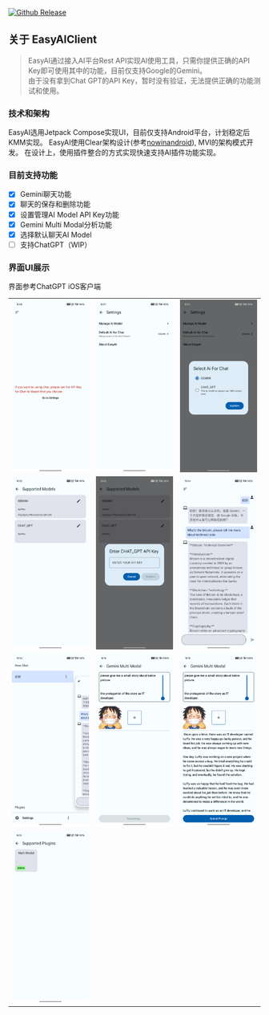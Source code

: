 [![Github Release](https://github.com/BreakZero/EasyAIClient/actions/workflows/Release.yml/badge.svg?branch=main)](https://github.com/BreakZero/EasyAIClient/actions/workflows/Release.yml)
## 关于 EasyAIClient

> EasyAI通过接入AI平台Rest API实现AI使用工具，只需你提供正确的API Key即可使用其中的功能，目前仅支持Google的Gemini。<br/>
> 由于没有拿到Chat GPT的API Key，暂时没有验证，无法提供正确的功能测试和使用。

### 技术和架构
EasyAI选用Jetpack Compose实现UI，目前仅支持Android平台，计划稳定后KMM实现。
EasyAI使用Clear架构设计(参考[nowinandroid](https://github.com/android/nowinandroid)), MVI的架构模式开发。
在设计上，使用插件整合的方式实现快速支持AI插件功能实现。

### 目前支持功能

- [x] Gemini聊天功能
- [x] 聊天的保存和删除功能
- [x] 设置管理AI Model API Key功能
- [x] Gemini Multi Modal分析功能
- [x] 选择默认聊天AI Model
- [ ] 支持ChatGPT（WIP）

### 界面UI展示
界面参考ChatGPT iOS客户端

|                                                                             |                                                                             |                                                                             |
|-----------------------------------------------------------------------------|-----------------------------------------------------------------------------|-----------------------------------------------------------------------------|
| ![Screenshot_20240426_100053.png](screens%2FScreenshot_20240426_100053.png) | ![Screenshot_20240426_100131.png](screens%2FScreenshot_20240426_100131.png) | ![Screenshot_20240426_100150.png](screens%2FScreenshot_20240426_100150.png) |
| ![Screenshot_20240426_100234.png](screens%2FScreenshot_20240426_100234.png) | ![Screenshot_20240426_100248.png](screens%2FScreenshot_20240426_100248.png) | ![Screenshot_20240426_100431.png](screens%2FScreenshot_20240426_100431.png) |
| ![Screenshot_20240426_100443.png](screens%2FScreenshot_20240426_100443.png) | ![Screenshot_20240426_101035.png](screens%2FScreenshot_20240426_101035.png) | ![Screenshot_20240426_101049.png](screens%2FScreenshot_20240426_101049.png) |
| ![Screenshot_20240426_161356.png](screens%2FScreenshot_20240426_161356.png) |                                                                             |                                                                             |
